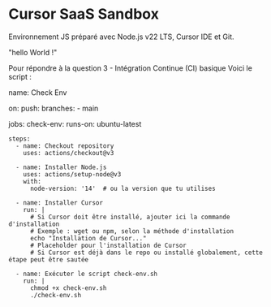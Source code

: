 # Cursor SaaS Sandbox

Environnement JS préparé avec Node.js v22 LTS, Cursor IDE et Git.

"hello World !"

Pour répondre à la question 3 - Intégration Continue (CI) basique
Voici le script : 


name: Check Env

on:
push:
branches: - main

jobs:
check-env:
runs-on: ubuntu-latest

    steps:
      - name: Checkout repository
        uses: actions/checkout@v3

      - name: Installer Node.js
        uses: actions/setup-node@v3
        with:
          node-version: '14'  # ou la version que tu utilises

      - name: Installer Cursor
        run: |
          # Si Cursor doit être installé, ajouter ici la commande d'installation
          # Exemple : wget ou npm, selon la méthode d'installation
          echo "Installation de Cursor..."
          # Placeholder pour l'installation de Cursor
          # Si Cursor est déjà dans le repo ou installé globalement, cette étape peut être sautée

      - name: Exécuter le script check-env.sh
        run: |
          chmod +x check-env.sh
          ./check-env.sh
